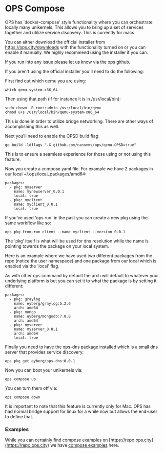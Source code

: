 OPS Compose
===========

OPS has 'docker-compose' style functionality where you can orchestrate
locally many unikernels. This allows you to bring up a set of services
together and utilize service discovery. This is currently for macs.

You can either download the official installer from
https://ops.city/downloads with the functionality turned on or you can
enable it manually. We highly recommend using the installer if you can.

If you run into any issue please let us know via the ops github.

If you aren't using the official installer you'll need to do the
following:

First find out which qemu you are using:
```
which qemu-system-x86_64
```

Then using that path (if for instance it is in /usr/local/bin):

```
sudo chown -R root:admin /usr/local/bin/qemu
chmod u+s /usr/local/bin/qemu-system-x86_64
```

This is done in order to utilize bridge networking. There are other ways
of accomplishing this as well.

Next you'll need to enable the OPSD build flag:

```
go build -ldflags "-X github.com/nanovms/ops/qemu.OPSD=true"
```

This is to ensure a seamless experience for those using or not using
this feature.

Now you create a compose.yaml file. For example we have 2 packages in
our local ~/.ops/local_packages/amd64:

```
packages:
  - pkg: myserver
    name: mynewserver_0.0.1
    local: true
  - pkg: myclient
    name: myclient_0.0.1
    local: true
```

If you've used 'ops run' in the past you can create a new pkg using the
same workflow like so:

```
ops pkg from-run client --name myclient --version 0.0.1
```

The 'pkg' itself is what will be used for dns resolution while the name
is pointing towards the package on your local system.

Here is an example where we have used two different packages from the
repo (notice the user namespace) and one package from our local which is
enabled via the 'local' flag.

As with other ops command by default the arch will default to whatever
your underlying platform is but you can set it to what the package is by
setting it different:

```
packages:
  - pkg: graylog
    name: eyberg/graylog:5.2.6
    arch: amd64
  - pkg: mongo
    name: eyberg/mongodb:7.0.8
    arch: amd64
  - pkg: myserver
    name: myserver_0.0.1
    arch: amd64
    local: true
```

Finally you need to have the ops-dns package installed which is a small
dns server that provides service discovery:

```
ops pkg get eyberg/ops-dns:0.0.1
```

Now you can boot your unikernels via:

```
ops compose up
```

You can turn them off via:

```
ops compose down
```

It is important to note that this feature is currently only for Mac. OPS
has had normal bridge support for linux for a while now but allows the
end-user to define that.

### Examples

While you can certainly find compose examples on
[https://repo.ops.city](https://repo.ops.city) we have [compose
examples](https://github.com/nanovms/compose-examples) here.
